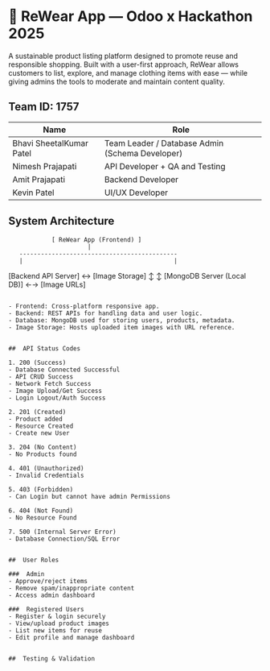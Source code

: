 # 👕 ReWear App — Odoo x Hackathon 2025

A sustainable product listing platform designed to promote reuse and responsible shopping. Built with a user-first approach, ReWear allows customers to list, explore, and manage clothing items with ease — while giving admins the tools to moderate and maintain content quality.



##  Team ID: 1757

| Name                     | Role                                   |
|--------------------------|----------------------------------------|
| Bhavi SheetalKumar Patel | Team Leader / Database Admin (Schema Developer) |
| Nimesh Prajapati         | API Developer + QA and Testing         |
| Amit Prajapati           | Backend Developer                      |
| Kevin Patel              | UI/UX Developer                        |


##  System Architecture

                [ ReWear App (Frontend) ]
                          |
       --------------------------------------------
       |                                          |
[Backend API Server]                  ↔     [Image Storage]
       ↕                                          ↕
[MongoDB Server (Local DB)]          ←→     [Image URLs]
```

- Frontend: Cross-platform responsive app.
- Backend: REST APIs for handling data and user logic.
- Database: MongoDB used for storing users, products, metadata.
- Image Storage: Hosts uploaded item images with URL reference.


##  API Status Codes

1. 200 (Success)
- Database Connected Successful
- API CRUD Success
- Network Fetch Success
- Image Upload/Get Success
- Login Logout/Auth Success

2. 201 (Created)
- Product added
- Resource Created
- Create new User

3. 204 (No Content)
- No Products found

4. 401 (Unauthorized)
- Invalid Credentials

5. 403 (Forbidden)
- Can Login but cannot have admin Permissions

6. 404 (Not Found)
- No Resource Found

7. 500 (Internal Server Error)
- Database Connection/SQL Error


##  User Roles

###  Admin
- Approve/reject items
- Remove spam/inappropriate content
- Access admin dashboard

###  Registered Users
- Register & login securely
- View/upload product images
- List new items for reuse
- Edit profile and manage dashboard


##  Testing & Validation